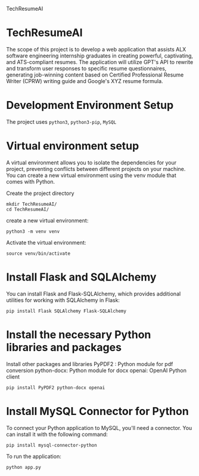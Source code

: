TechResumeAI

# TechResumeAI

The scope of this project is to develop a web application that assists ALX software engineering internship graduates in creating powerful, captivating, and ATS-compliant resumes. The application will utilize GPT's API to rewrite and transform user responses to specific resume questionnaires, generating job-winning content based on Certified Professional Resume Writer (CPRW) writing guide and Google's XYZ resume formula.

# Development Environment Setup

The project uses `python3`, `python3-pip`, `MySQL`

# Virtual environment setup

A virtual environment allows you to isolate the dependencies for your project, preventing conflicts between different projects on your machine. You can create a new virtual environment using the venv module that comes with Python.

Create the project directory

```
mkdir TechResumeAI/
cd TechResumeAI/
```

create a new virtual environment:

`python3 -m venv venv`

Activate the virtual environment:

`source venv/bin/activate`

# Install Flask and SQLAlchemy

You can install Flask and Flask-SQLAlchemy, which provides additional utilities for working with SQLAlchemy in Flask:

`pip install Flask SQLAlchemy Flask-SQLAlchemy`

# Install the necessary Python libraries and packages

Install other packages and libraries
PyPDF2 : Python module for pdf conversion
python-docx: Python module for docx
openai: OpenAI Python client

`pip install PyPDF2 python-docx openai`

# Install MySQL Connector for Python

To connect your Python application to MySQL, you'll need a connector. You can install it with the following command:

`pip install mysql-connector-python`

To run the application:

`python app.py`
